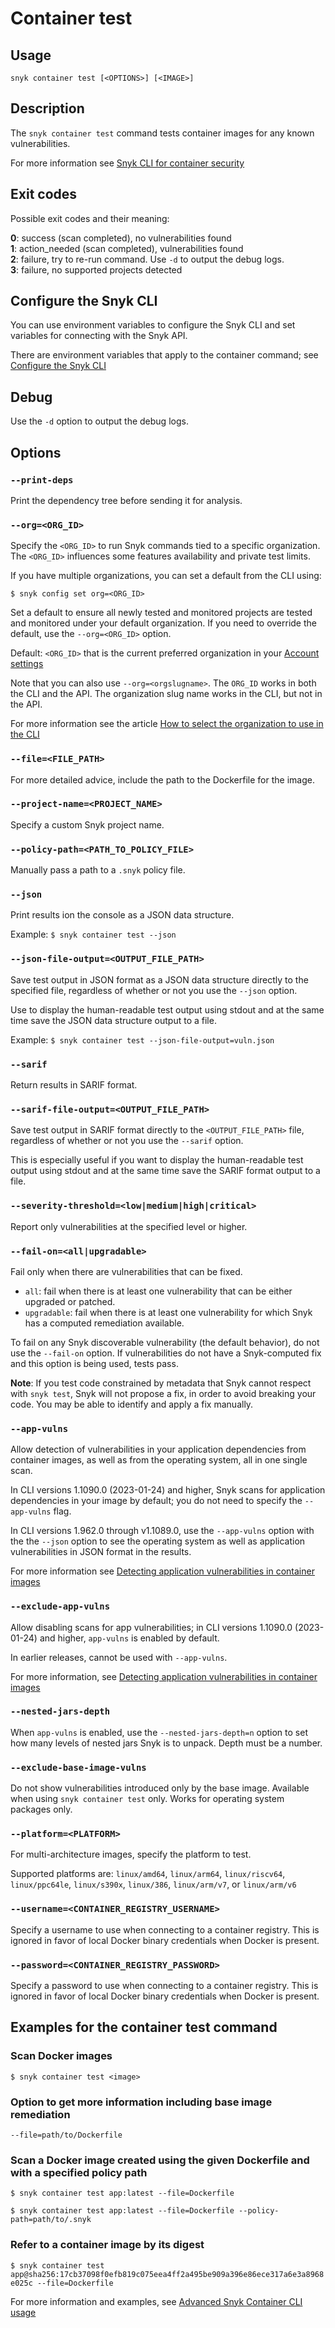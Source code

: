 # Container test

## Usage

`snyk container test [<OPTIONS>] [<IMAGE>]`

## Description

The `snyk container test` command tests container images for any known vulnerabilities.

For more information see [Snyk CLI for container security](https://docs.snyk.io/products/snyk-container/snyk-cli-for-container-security)

## Exit codes

Possible exit codes and their meaning:

**0**: success (scan completed), no vulnerabilities found\
**1**: action\_needed (scan completed), vulnerabilities found\
**2**: failure, try to re-run command. Use `-d` to output the debug logs.\
**3**: failure, no supported projects detected

## Configure the Snyk CLI

You can use environment variables to configure the Snyk CLI and set variables for connecting with the Snyk API.

There are environment variables that apply to the container command; see [Configure the Snyk CLI](https://docs.snyk.io/features/snyk-cli/configure-the-snyk-cli)

## Debug

Use the `-d` option to output the debug logs.

## Options

### `--print-deps`

Print the dependency tree before sending it for analysis.

### `--org=<ORG_ID>`

Specify the `<ORG_ID>` to run Snyk commands tied to a specific organization. The `<ORG_ID>` influences some features availability and private test limits.

If you have multiple organizations, you can set a default from the CLI using:

`$ snyk config set org=<ORG_ID>`

Set a default to ensure all newly tested and monitored projects are tested and monitored under your default organization. If you need to override the default, use the `--org=<ORG_ID>` option.

Default: `<ORG_ID>` that is the current preferred organization in your [Account settings](https://app.snyk.io/account)

Note that you can also use `--org=<orgslugname>`. The `ORG_ID` works in both the CLI and the API. The organization slug name works in the CLI, but not in the API.

For more information see the article [How to select the organization to use in the CLI](https://docs.snyk.io/snyk-cli/test-for-vulnerabilities/how-to-select-the-organization-to-use-in-the-cli)

### `--file=<FILE_PATH>`

For more detailed advice, include the path to the Dockerfile for the image.

### `--project-name=<PROJECT_NAME>`

Specify a custom Snyk project name.

### `--policy-path=<PATH_TO_POLICY_FILE>`

Manually pass a path to a `.snyk` policy file.

### `--json`

Print results ion the console as a JSON data structure.

Example: `$ snyk container test --json`

### `--json-file-output=<OUTPUT_FILE_PATH>`

Save test output in JSON format as a JSON data structure directly to the specified file, regardless of whether or not you use the `--json` option.

Use to display the human-readable test output using stdout and at the same time save the JSON data structure output to a file.

Example: `$ snyk container test --json-file-output=vuln.json`

### `--sarif`

Return results in SARIF format.&#x20;

### `--sarif-file-output=<OUTPUT_FILE_PATH>`

Save test output in SARIF format directly to the `<OUTPUT_FILE_PATH>` file, regardless of whether or not you use the `--sarif` option.&#x20;

This is especially useful if you want to display the human-readable test output using stdout and at the same time save the SARIF format output to a file.

### `--severity-threshold=<low|medium|high|critical>`

Report only vulnerabilities at the specified level or higher.

### `--fail-on=<all|upgradable>`

Fail only when there are vulnerabilities that can be fixed.

* `all`: fail when there is at least one vulnerability that can be either upgraded or patched.
* `upgradable`: fail when there is at least one vulnerability for which Snyk has a computed remediation available.

To fail on any Snyk discoverable vulnerability (the default behavior), do not use the `--fail-on` option. If vulnerabilities do not have a Snyk-computed fix and this option is being used, tests pass.

**Note**: If you test code constrained by metadata that Snyk cannot respect with `snyk test`, Snyk will not propose a fix, in order to avoid breaking your code. You may be able to identify and apply a fix manually.

### `--app-vulns`

Allow detection of vulnerabilities in your application dependencies from container images, as well as from the operating system, all in one single scan.

In CLI versions 1.1090.0 (2023-01-24) and higher, Snyk scans for application dependencies in your image by default; you do not need to specify the `--app-vulns` flag.

In CLI versions 1.962.0 through v1.1089.0, use the `--app-vulns` option with the the `--json` option to see the operating system as well as application vulnerabilities in JSON format in the results.

For more information see [Detecting application vulnerabilities in container images](https://docs.snyk.io/products/snyk-container/getting-around-the-snyk-container-ui/detecting-application-vulnerabilities-in-container-images)

### `--exclude-app-vulns`

Allow disabling scans for app vulnerabilities; in CLI versions 1.1090.0 (2023-01-24) and higher, `app-vulns` is enabled by default.

In earlier releases, cannot be used with `--app-vulns`.

For more information, see [Detecting application vulnerabilities in container images](https://docs.snyk.io/products/snyk-container/getting-around-the-snyk-container-ui/detecting-application-vulnerabilities-in-container-images)

### `--nested-jars-depth`

When `app-vulns` is enabled, use the `--nested-jars-depth=n` option to set how many levels of nested jars Snyk is to unpack. Depth must be a number.

### `--exclude-base-image-vulns`

Do not show vulnerabilities introduced only by the base image. Available when using `snyk container test` only. Works for operating system packages only.

### `--platform=<PLATFORM>`

For multi-architecture images, specify the platform to test.

Supported platforms are: `linux/amd64`, `linux/arm64`, `linux/riscv64`, `linux/ppc64le`, `linux/s390x`, `linux/386`, `linux/arm/v7`, or `linux/arm/v6`

### `--username=<CONTAINER_REGISTRY_USERNAME>`

Specify a username to use when connecting to a container registry. This is ignored in favor of local Docker binary credentials when Docker is present.

### `--password=<CONTAINER_REGISTRY_PASSWORD>`

Specify a password to use when connecting to a container registry. This is ignored in favor of local Docker binary credentials when Docker is present.

## Examples for the container test command

### Scan Docker images

`$ snyk container test <image>`

### Option to get more information including base image remediation

`--file=path/to/Dockerfile`

### Scan a Docker image created using the given Dockerfile and with a specified policy path

`$ snyk container test app:latest --file=Dockerfile`

`$ snyk container test app:latest --file=Dockerfile --policy-path=path/to/.snyk`

### Refer to a container image by its digest

`$ snyk container test app@sha256:17cb37098f0efb819c075eea4ff2a495be909a396e86ece317a6e3a8968e025c --file=Dockerfile`

For more information and examples, see [Advanced Snyk Container CLI usage](https://docs.snyk.io/snyk-container/snyk-cli-for-container-security/advanced-snyk-container-cli-usage)
